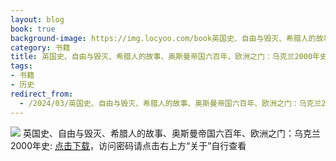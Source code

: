 ```yaml
---
layout: blog
book: true
background-image: https://img.locyoo.com/book英国史、自由与毁灭、希腊人的故事、奥斯曼帝国六百年、欧洲之门：乌克兰2000年史.jpg
category: 书籍
title: 英国史、自由与毁灭、希腊人的故事、奥斯曼帝国六百年、欧洲之门：乌克兰2000年史
tags:
- 书籍
- 历史
redirect_from:
  - /2024/03/英国史、自由与毁灭、希腊人的故事、奥斯曼帝国六百年、欧洲之门：乌克兰2000年史/
---
```

![](https://img.locyoo.com/book英国史、自由与毁灭、希腊人的故事、奥斯曼帝国六百年、欧洲之门：乌克兰2000年史.jpg)
英国史、自由与毁灭、希腊人的故事、奥斯曼帝国六百年、欧洲之门：乌克兰2000年史: <a name = "ref1" href="https://url18.ctfile.com/f/50983618-1418301929-801c44?p=3619">点击下载</a>，访问密码请点击右上方“关于”自行查看